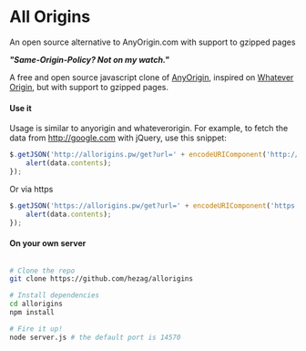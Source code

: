 All Origins
=======

An open source alternative to AnyOrigin.com with support to gzipped pages

***"Same-Origin-Policy? Not on my watch."***

A free and open source javascript clone of [AnyOrigin](http://anyorigin.com/), inspired on [Whatever Origin](http://WhateverOrigin.org), but with support to gzipped pages.

#### Use it

Usage is similar to anyorigin and whateverorigin. For example, to fetch the data from http://google.com with jQuery, use this snippet:

```js
$.getJSON('http://allorigins.pw/get?url=' + encodeURIComponent('http://google.com') + '&callback=?', function(data){
    alert(data.contents);
});
```

Or via https

```js
$.getJSON('https://allorigins.pw/get?url=' + encodeURIComponent('https://google.com') + '&callback=?', function(data){
    alert(data.contents);
});
```

#### On your own server
```sh

# Clone the repo
git clone https://github.com/hezag/allorigins

# Install dependencies
cd allorigins
npm install

# Fire it up!
node server.js # the default port is 14570
```
